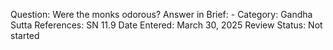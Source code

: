 Question: Were the monks odorous?
Answer in Brief: -
 Category: Gandha
Sutta References: SN 11.9
Date Entered: March 30, 2025
Review Status: Not started